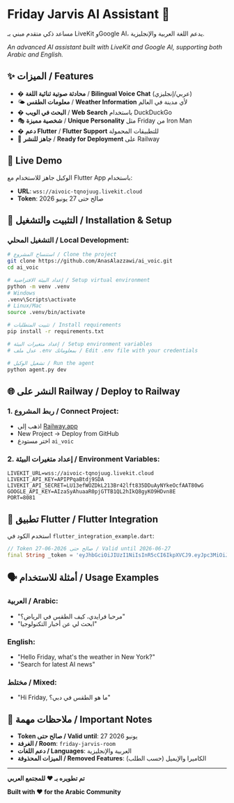 # Friday Jarvis AI Assistant 🤖

مساعد ذكي متقدم مبني بـ LiveKit وGoogle AI، يدعم اللغة العربية والإنجليزية.

*An advanced AI assistant built with LiveKit and Google AI, supporting both Arabic and English.*

## ✨ الميزات / Features

- �️ **محادثة صوتية ثنائية اللغة** / **Bilingual Voice Chat** (عربي/إنجليزي)
- 🌤️ **معلومات الطقس** / **Weather Information** لأي مدينة في العالم
- � **البحث في الويب** / **Web Search** باستخدام DuckDuckGo
- 🎭 **شخصية مميزة** / **Unique Personality** مثل Friday من Iron Man
- � **دعم Flutter** / **Flutter Support** للتطبيقات المحمولة
- 🚀 **جاهز للنشر** / **Ready for Deployment** على Railway

## 🎯 Live Demo

الوكيل جاهز للاستخدام مع Flutter App باستخدام:
- **URL**: `wss://aivoic-tqnojuug.livekit.cloud`
- **Token**: صالح حتى 27 يونيو 2026

## 🚀 التثبيت والتشغيل / Installation & Setup

### التشغيل المحلي / Local Development:

```bash
# استنساخ المشروع / Clone the project
git clone https://github.com/AnasAlazzawi/ai_voic.git
cd ai_voic

# إعداد البيئة الافتراضية / Setup virtual environment
python -m venv .venv
# Windows
.venv\Scripts\activate
# Linux/Mac
source .venv/bin/activate

# تثبيت المتطلبات / Install requirements
pip install -r requirements.txt

# إعداد متغيرات البيئة / Setup environment variables
# عدل ملف .env بمعلوماتك / Edit .env file with your credentials

# تشغيل الوكيل / Run the agent
python agent.py dev
```

## 🌐 النشر على Railway / Deploy to Railway

### 1. ربط المشروع / Connect Project:
- اذهب إلى [Railway.app](https://railway.app)
- New Project → Deploy from GitHub
- اختر مستودع `ai_voic`

### 2. إعداد متغيرات البيئة / Environment Variables:
```env
LIVEKIT_URL=wss://aivoic-tqnojuug.livekit.cloud
LIVEKIT_API_KEY=APIPPqaBtdj9SDA
LIVEKIT_API_SECRET=LU13efWOZDkL213Br42lft835DDuAyNYkeOcfAAT80wG
GOOGLE_API_KEY=AIzaSyAhuaaR0pjGTTB1QL2hIkQ8gyKO9HDvn8E
PORT=8081
```

## 📱 تطبيق Flutter / Flutter Integration

استخدم الكود في `flutter_integration_example.dart`:

```dart
// Token صالح حتى 2026-06-27 / Valid until 2026-06-27
final String _token = 'eyJhbGciOiJIUzI1NiIsInR5cCI6IkpXVCJ9.eyJpc3MiOiJBUElQUHFhQnRkajlTREEiLCJleHAiOjE3ODI1NTExMDAsIm5iZiI6MTc1MTAxNTA5MCwic3ViIjoicmFpbHdheS11c2VyIiwidmlkZW8iOnsicm9vbSI6ImZyaWRheS1qYXJ2aXMtcm9vbSIsInJvb21Kb2luIjp0cnVlLCJjYW5QdWJsaXNoIjp0cnVlLCJjYW5TdWJzY3JpYmUiOnRydWV9fQ.tepSD4PFZZv8faTXMkEZ62jIH-4IKNqaw6ANJ6GgVbI';
```

## 🗣️ أمثلة للاستخدام / Usage Examples

### العربية / Arabic:
- "مرحبا فرايدي، كيف الطقس في الرياض؟"
- "ابحث لي عن أخبار التكنولوجيا"

### English:
- "Hello Friday, what's the weather in New York?"
- "Search for latest AI news"

### مختلط / Mixed:
- "Hi Friday, ما هو الطقس في دبي؟"

## 📝 ملاحظات مهمة / Important Notes

- **Token صالح حتى / Valid until**: 27 يونيو 2026
- **الغرفة / Room**: `friday-jarvis-room`
- **دعم اللغات / Languages**: العربية والإنجليزية
- **الميزات المحذوفة / Removed Features**: الكاميرا والإيميل (حسب الطلب)

---

**تم تطويره بـ ❤️ للمجتمع العربي**

**Built with ❤️ for the Arabic Community** 

